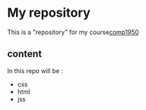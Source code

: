# My repository 
This is a "repository" for my course[comp1950](http://thenet.ca)

## content
In this repo will be :
* css
* html
* jss
